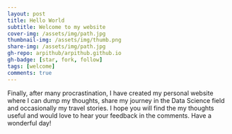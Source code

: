 ```yaml
---
layout: post
title: Hello World
subtitle: Welcome to my website
cover-img: /assets/img/path.jpg
thumbnail-img: /assets/img/thumb.png
share-img: /assets/img/path.jpg
gh-repo: arpithub/arpithub.github.io
gh-badge: [star, fork, follow]
tags: [welcome]
comments: true
---
```


Finally, after many procrastination, I have created my personal website where I can dump my thoughts, share my journey in the Data Science field and occasionally my travel stories. I hope you will find the my thoughts useful and would love to hear your feedback in the comments. Have a wonderful day!
